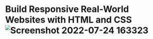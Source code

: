 # Build Responsive Real-World Websites with HTML and CSS![Screenshot 2022-07-24 163323](https://user-images.githubusercontent.com/109869150/180651905-b98601f5-4e8f-44db-ba0e-996826e2dd3a.png)
